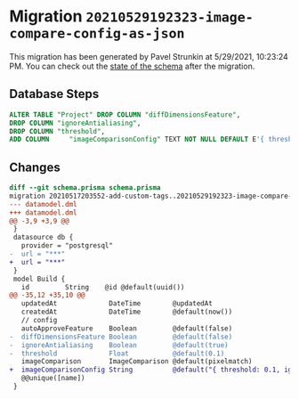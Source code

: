 # Migration `20210529192323-image-compare-config-as-json`

This migration has been generated by Pavel Strunkin at 5/29/2021, 10:23:24 PM.
You can check out the [state of the schema](./schema.prisma) after the migration.

## Database Steps

```sql
ALTER TABLE "Project" DROP COLUMN "diffDimensionsFeature",
DROP COLUMN "ignoreAntialiasing",
DROP COLUMN "threshold",
ADD COLUMN     "imageComparisonConfig" TEXT NOT NULL DEFAULT E'{ threshold: 0.1, ignoreAntialiasing: true, allowDiffDimensions: false }'
```

## Changes

```diff
diff --git schema.prisma schema.prisma
migration 20210517203552-add-custom-tags..20210529192323-image-compare-config-as-json
--- datamodel.dml
+++ datamodel.dml
@@ -3,9 +3,9 @@
 }
 datasource db {
   provider = "postgresql"
-  url = "***"
+  url = "***"
 }
 model Build {
   id         String    @id @default(uuid())
@@ -35,12 +35,10 @@
   updatedAt             DateTime        @updatedAt
   createdAt             DateTime        @default(now())
   // config
   autoApproveFeature    Boolean         @default(false)
-  diffDimensionsFeature Boolean         @default(false)
-  ignoreAntialiasing    Boolean         @default(true)
-  threshold             Float           @default(0.1)
   imageComparison       ImageComparison @default(pixelmatch)
+  imageComparisonConfig String          @default("{ threshold: 0.1, ignoreAntialiasing: true, allowDiffDimensions: false }")
   @@unique([name])
 }
```


